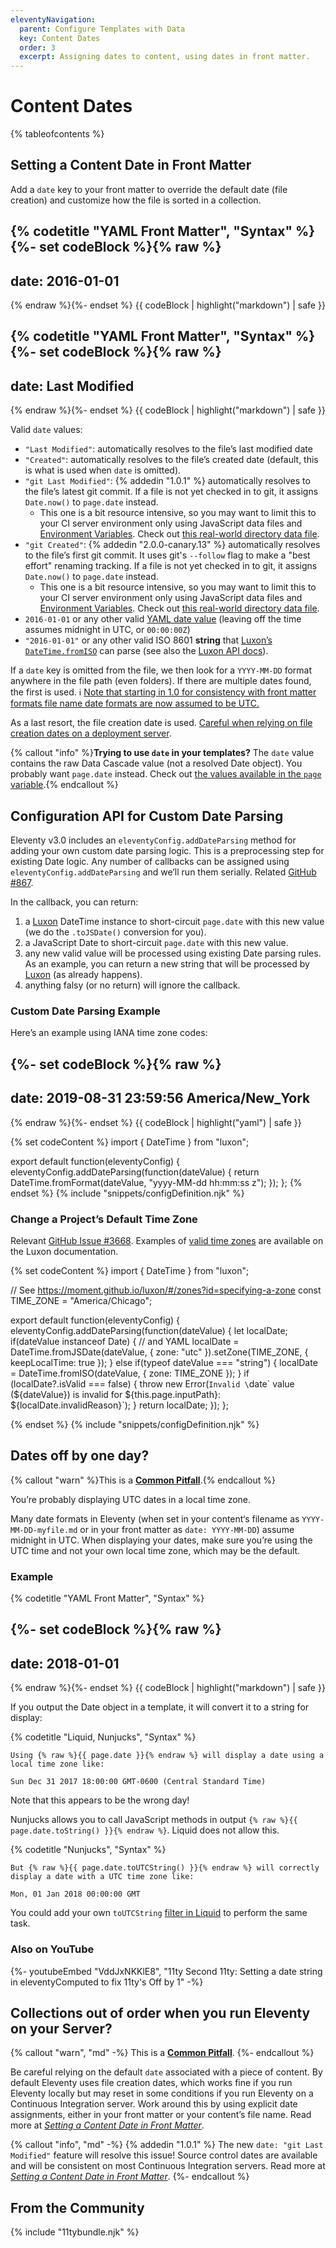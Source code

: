 ```yaml
---
eleventyNavigation:
  parent: Configure Templates with Data
  key: Content Dates
  order: 3
  excerpt: Assigning dates to content, using dates in front matter.
---
```


# Content Dates

{% tableofcontents %}

## Setting a Content Date in Front Matter

Add a `date` key to your front matter to override the default date (file creation) and customize how the file is sorted in a collection.

{% codetitle "YAML Front Matter", "Syntax" %}
{%- set codeBlock %}{% raw %}
---
date: 2016-01-01
---
{% endraw %}{%- endset %}
{{ codeBlock | highlight("markdown") | safe }}

{% codetitle "YAML Front Matter", "Syntax" %}
{%- set codeBlock %}{% raw %}
---
date: Last Modified
---
{% endraw %}{%- endset %}
{{ codeBlock | highlight("markdown") | safe }}

Valid `date` values:

- `"Last Modified"`: automatically resolves to the file’s last modified date
- `"Created"`: automatically resolves to the file’s created date (default, this is what is used when `date` is omitted).
- `"git Last Modified"`: {% addedin "1.0.1" %} automatically resolves to the file’s latest git commit. If a file is not yet checked in to git, it assigns `Date.now()` to `page.date` instead.
  - This one is a bit resource intensive, so you may want to limit this to your CI server environment only using JavaScript data files and [Environment Variables](/docs/environment-vars/). Check out [this real-world directory data file](https://github.com/11ty/11ty-website/blob/5403f2b853e09165bec8bc6f7466a6a041487bcc/src/docs/docs.11tydata.js#L5-L7).
- `"git Created"`: {% addedin "2.0.0-canary.13" %} automatically resolves to the file’s first git commit. It uses git's `--follow` flag to make a "best effort" renaming tracking. If a file is not yet checked in to git, it assigns `Date.now()` to `page.date` instead.
  - This one is a bit resource intensive, so you may want to limit this to your CI server environment only using JavaScript data files and [Environment Variables](/docs/environment-vars/). Check out [this real-world directory data file](https://github.com/11ty/11ty-website/blob/5403f2b853e09165bec8bc6f7466a6a041487bcc/src/docs/docs.11tydata.js#L5-L7).
- `2016-01-01` or any other valid [YAML date value](https://yaml.org/type/timestamp.html) (leaving off the time assumes midnight in UTC, or `00:00:00Z`)
- `"2016-01-01"` or any other valid ISO 8601 **string** that [Luxon’s `DateTime.fromISO`](https://moment.github.io/luxon/#/parsing?id=iso-8601) can parse (see also the [Luxon API docs](https://moment.github.io/luxon/api-docs/index.html#datetimefromiso)).

If a `date` key is omitted from the file, we then look for a `YYYY-MM-DD` format anywhere in the file path (even folders). If there are multiple dates found, the first is used. ℹ️ [Note that starting in 1.0 for consistency with front matter formats file name date formats are now assumed to be UTC.](https://github.com/11ty/eleventy/pull/1752)

As a last resort, the file creation date is used. [Careful when relying on file creation dates on a deployment server](#collections-out-of-order-when-you-run-eleventy-on-your-server).

{% callout "info" %}<strong>Trying to use <code>date</code> in your templates?</strong> The <code>date</code> value contains the raw Data Cascade value (not a resolved Date object). You probably want <code>page.date</code> instead. Check out <a href="/docs/data-eleventy-supplied/#page-variable-contents">the values available in the <code>page</code> variable</a>.{% endcallout %}

## Configuration API for Custom Date Parsing

Eleventy v3.0 <!-- v3.0.0-alpha.15 --> includes an `eleventyConfig.addDateParsing` method for adding your own custom date parsing logic. This is a preprocessing step for existing Date logic. Any number of callbacks can be assigned using `eleventyConfig.addDateParsing` and we’ll run them serially. Related [GitHub #867](https://github.com/11ty/eleventy/issues/867).

In the callback, you can return:

1. a [Luxon](https://moment.github.io/luxon/) DateTime instance to short-circuit `page.date` with this new value (we do the `.toJSDate()` conversion for you).
1. a JavaScript Date to short-circuit `page.date` with this new value.
1. any new valid value will be processed using existing Date parsing rules. As an example, you can return a new string that will be processed by [Luxon](https://moment.github.io/luxon/) (as already happens).
1. anything falsy (or no return) will ignore the callback.

### Custom Date Parsing Example

Here’s an example using IANA time zone codes:

{%- set codeBlock %}{% raw %}
---
date: 2019-08-31 23:59:56 America/New_York
---
{% endraw %}{%- endset %}
{{ codeBlock | highlight("yaml") | safe }}

{% set codeContent %}
import { DateTime } from "luxon";

export default function(eleventyConfig) {
	eleventyConfig.addDateParsing(function(dateValue) {
		return DateTime.fromFormat(dateValue, "yyyy-MM-dd hh:mm:ss z");
	});
};
{% endset %}
{% include "snippets/configDefinition.njk" %}

### Change a Project’s Default Time Zone

Relevant [GitHub Issue #3668](https://github.com/11ty/eleventy/issues/3668). Examples of [valid time zones](https://moment.github.io/luxon/#/zones?id=specifying-a-zone) are available on the Luxon documentation.

{% set codeContent %}
import { DateTime } from "luxon";

// See https://moment.github.io/luxon/#/zones?id=specifying-a-zone
const TIME_ZONE = "America/Chicago";

export default function(eleventyConfig) {
	eleventyConfig.addDateParsing(function(dateValue) {
		let localDate;
		if(dateValue instanceof Date) { // and YAML
			localDate = DateTime.fromJSDate(dateValue, { zone: "utc" }).setZone(TIME_ZONE, { keepLocalTime: true });
		} else if(typeof dateValue === "string") {
			localDate = DateTime.fromISO(dateValue, { zone: TIME_ZONE });
		}
		if (localDate?.isValid === false) {
			throw new Error(`Invalid \`date\` value (${dateValue}) is invalid for ${this.page.inputPath}: ${localDate.invalidReason}`);
		}
		return localDate;
	});
};

{% endset %}
{% include "snippets/configDefinition.njk" %}

## Dates off by one day?

{% callout "warn" %}This is a <a href="/docs/pitfalls/"><strong>Common Pitfall</strong></a>.{% endcallout %}

You’re probably displaying UTC dates in a local time zone.

Many date formats in Eleventy (when set in your content‘s filename as `YYYY-MM-DD-myfile.md` or in your front matter as `date: YYYY-MM-DD`) assume midnight in UTC. When displaying your dates, make sure you’re using the UTC time and not your own local time zone, which may be the default.

### Example

{% codetitle "YAML Front Matter", "Syntax" %}

{%- set codeBlock %}{% raw %}
---
date: 2018-01-01
---
{% endraw %}{%- endset %}
{{ codeBlock | highlight("markdown") | safe }}

If you output the Date object in a template, it will convert it to a string for display:

{% codetitle "Liquid, Nunjucks", "Syntax" %}

```
Using {% raw %}{{ page.date }}{% endraw %} will display a date using a local time zone like:

Sun Dec 31 2017 18:00:00 GMT-0600 (Central Standard Time)
```

Note that this appears to be the wrong day!

Nunjucks allows you to call JavaScript methods in output `{% raw %}{{ page.date.toString() }}{% endraw %}`. Liquid does not allow this.

{% codetitle "Nunjucks", "Syntax" %}

```
But {% raw %}{{ page.date.toUTCString() }}{% endraw %} will correctly
display a date with a UTC time zone like:

Mon, 01 Jan 2018 00:00:00 GMT
```

You could add your own `toUTCString` [filter in Liquid](/docs/filters/) to perform the same task.

### Also on YouTube

<div class="youtube-related">
  {%- youtubeEmbed "VddJxNKKlE8", "11ty Second 11ty: Setting a date string in eleventyComputed to fix 11ty's Off by 1" -%}
</div>

## Collections out of order when you run Eleventy on your Server?

{% callout "warn", "md" -%}
This is a [**Common Pitfall**](/docs/pitfalls/).
{%- endcallout %}

Be careful relying on the default `date` associated with a piece of content. By default Eleventy uses file creation dates, which works fine if you run Eleventy locally but may reset in some conditions if you run Eleventy on a Continuous Integration server. Work around this by using explicit date assignments, either in your front matter or your content’s file name. Read more at [_Setting a Content Date in Front Matter_](#setting-a-content-date-in-front-matter).

{% callout "info", "md" -%}
{% addedin "1.0.1" %} The new `date: "git Last Modified"` feature will resolve this issue! Source control dates are available and will be consistent on most Continuous Integration servers. Read more at [_Setting a Content Date in Front Matter_](#setting-a-content-date-in-front-matter).
{%- endcallout %}

## From the Community

{% include "11tybundle.njk" %}
